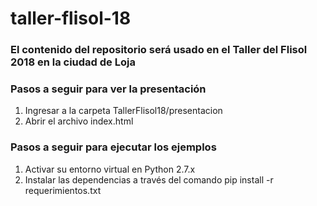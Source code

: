 # taller-flisol-18
### El contenido del repositorio será usado en el Taller del Flisol 2018 en la ciudad de Loja


### Pasos a seguir para ver la presentación
1.  Ingresar a la carpeta TallerFlisol18/presentacion
2.  Abrir el archivo index.html

### Pasos a seguir para ejecutar los ejemplos
1.  Activar su entorno virtual en Python 2.7.x
2.  Instalar las dependencias a través del comando pip install -r
    requerimientos.txt



